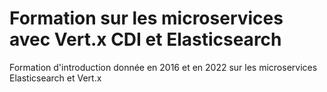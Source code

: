 # Formation sur les microservices avec Vert.x CDI et Elasticsearch

Formation d'introduction donnée en 2016 et en 2022 sur les microservices Elasticsearch et Vert.x
